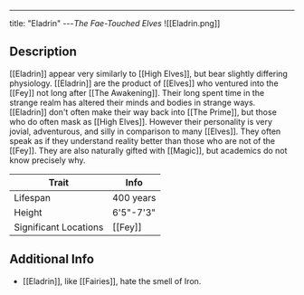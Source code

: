 ---
title: "Eladrin"
---*The Fae-Touched Elves*
![[Eladrin.png]]

## Description
[[Eladrin]] appear very similarly to [[High Elves]], but bear slightly differing physiology. [[Eladrin]] are the product of [[Elves]] who ventured into the [[Fey]] not long after [[The Awakening]]. Their long spent time in the strange realm has altered their minds and bodies in strange ways. [[Eladrin]] don't often make their way back into [[The Prime]], but those who do often mask as [[High Elves]]. However their personality is very jovial, adventurous, and silly in comparison to many [[Elves]]. They often speak as if they understand reality better than those who are not of the [[Fey]]. They are also naturally gifted with [[Magic]], but academics do not know precisely why.

| Trait | Info |
| --- | --- |
| Lifespan | 400 years |
| Height | 6'5"-7'3" |
| Significant Locations | [[Fey]] |

## Additional Info
- [[Eladrin]], like [[Fairies]], hate the smell of Iron.